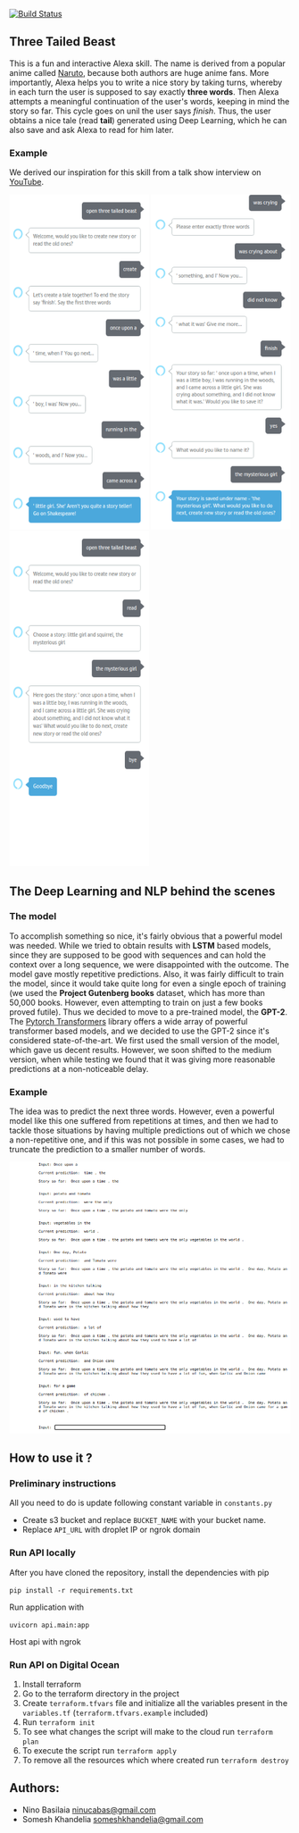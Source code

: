 [![Build Status](https://travis-ci.com/bassilevs/story-time.svg?token=bDqHruNgVxKBTS5Au7qq&branch=master)](https://travis-ci.com/bassilevs/story-time)

## Three Tailed Beast
This is a fun and interactive Alexa skill. The name is derived from a popular anime called [Naruto](https://en.wikipedia.org/wiki/Naruto), because both authors are huge anime fans. More importantly, Alexa helps you to write a nice story by taking turns, whereby in each turn the user is supposed to say exactly **three words**. Then Alexa attempts a meaningful continuation of the user's words, keeping in mind the story so far. This cycle goes on unil the user says *finish*. Thus, the user obtains a nice tale (read **tail**) generated using Deep Learning, which he can also save and ask Alexa to read for him later.

### Example
We derived our inspiration for this skill from a talk show interview on [YouTube](https://youtu.be/DCataNWjw-Q).
<p float="left">
  <img width="250" height="600" src="resources/alexa_1.png">
  <img width="250" height="600" src="resources/alexa_2.png">
  <img width="250" height="600" src="resources/alexa_3.png">
</p>

## The Deep Learning and NLP behind the scenes

### The model
To accomplish something so nice, it's fairly obvious that a powerful model was needed. While we tried to obtain results with **LSTM** based models, since they are supposed to be good with sequences and can hold the context over a long sequence, we were disappointed with the outcome. The model gave mostly repetitive predictions. Also, it was fairly difficult to train the model, since it would take quite long for even a single epoch of training (we used the **Project Gutenberg books** dataset, which has more than 50,000 books. However, even attempting to train on just a few books proved futile). Thus we decided to move to a pre-trained model, the **GPT-2**. <br>
The [Pytorch Transformers](https://pytorch.org/hub/huggingface_pytorch-transformers/) library offers a wide array of powerful transformer based models, and we decided to use the GPT-2 since it's considered state-of-the-art. We first used the small version of the model, which gave us decent results. However, we soon shifted to the medium version, when while testing we found that it was giving more reasonable predictions at a non-noticeable delay.

### Example
The idea was to predict the next three words. However, even a powerful model like this one suffered from repetitions at times, and then we had to tackle those situations by having multiple predictions out of which we chose a non-repetitive one, and if this was not possible in some cases, we had to truncate the prediction to a smaller number of words.
<p float="left">
  <img width="720" height="auto" src="resources/model_output.png">
</p>



## How to use it ?
### Preliminary instructions
All you need to do is update following constant variable in `constants.py`
* Create s3 bucket and replace `BUCKET_NAME` with your bucket name.
* Replace `API_URL` with droplet IP or ngrok domain

### Run API locally
After you have cloned the repository, install the dependencies with pip

`pip install -r requirements.txt`

Run application with

`uvicorn api.main:app`

Host api with ngrok

### Run API on Digital Ocean
1. Install terraform 
2. Go to the terraform directory in the project
3. Create `terraform.tfvars` file and initialize all the variables present in the `variables.tf` (`terraform.tfvars.example` included)
4. Run `terraform init` 
5. To see what changes the script will make to the cloud run `terraform plan`
6. To execute the script run `terraform apply`
7. To remove all the resources which where created run `terraform destroy`

## Authors:
* Nino Basilaia ninucabas@gmail.com
* Somesh Khandelia  someshkhandelia@gmail.com
